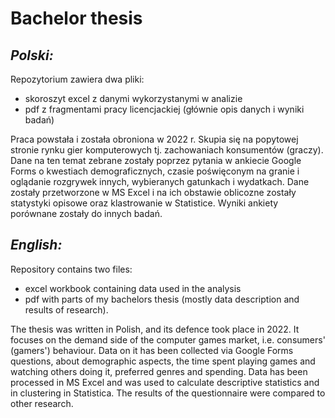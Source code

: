 # Bachelor thesis

## *Polski:*

Repozytorium zawiera dwa pliki:
- skoroszyt excel z danymi wykorzystanymi w analizie
- pdf z fragmentami pracy licencjackiej (głównie opis danych i wyniki badań)

Praca powstała i została obroniona w 2022 r. Skupia się na popytowej stronie rynku gier komputerowych tj. zachowaniach konsumentów (graczy). Dane na ten temat zebrane zostały poprzez pytania w ankiecie Google Forms o kwestiach demograficznych, czasie poświęconym na granie i oglądanie rozgrywek innych, wybieranych gatunkach i wydatkach. Dane zostały przetworzone w MS Excel i na ich obstawie oblicozne zostały statystyki opisowe oraz klastrowanie w Statistice. Wyniki ankiety porównane zostały do innych badań.

## *English:*

Repository contains two files:
- excel workbook containing data used in the analysis
- pdf with parts of my bachelors thesis (mostly data description and results of research).

The thesis was written in Polish, and its defence took place in 2022. It focuses on the demand side of the computer games market, i.e. consumers' (gamers') behaviour. Data on it has been collected via Google Forms questions, about demographic aspects, the time spent playing games and watching others doing it, preferred genres and spending. Data has been processed in MS Excel and was used to calculate descriptive statistics and in clustering in Statistica. The results of the questionnaire were compared to other research. 
